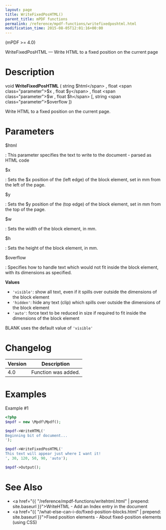 ```yaml
---
layout: page
title: WriteFixedPosHTML()
parent_title: mPDF functions
permalink: /reference/mpdf-functions/writefixedposhtml.html
modification_time: 2015-08-05T12:01:16+00:00
---
```


(mPDF >= 4.0)

WriteFixedPosHTML — Write HTML to a fixed position on the current page

# Description

void **WriteFixedPosHTML** ( 
string <span class="parameter">$html</span> , 
float <span class="parameter">$x</span> , 
float <span class="parameter">$y</span> , 
float <span class="parameter">$w</span> , 
float <span class="parameter">$h</span> 
[, string <span class="parameter">$overflow</span> ])

Write HTML to a fixed position on the current page.

# Parameters

<span class="parameter">$html</span>

: This parameter specifies the text to write to the document - parsed as HTML code

<span class="parameter">$x</span>

: Sets the <span class="parameter">$x</span> position of the (left edge) of the block element, 
  set in mm from the left of the page.<span class="smallblock">


<span class="parameter">$y</span>

: Sets the <span class="parameter">$y</span> position of the (top edge) of the block element, 
  set in mm from the top of the page.<span class="smallblock">

<span class="parameter">$w</span>

: Sets the width of the block element, in mm.<span class="smallblock">

<span class="parameter">$h</span>

: Sets the height of the block element, in mm.<span class="smallblock">

<span class="parameter">$overflow</span>

: Specifies how to handle text which would not fit inside the block element, with its dimensions 
  as specified.

  **Values**

  * `'visible'`: show all text, even if it spills over outside the dimensions of the block element
  * `'hidden'`: hide any text (clip) which spills over outside the dimensions of the block element
  * `'auto'`: force text to be reduced in size if required to fit inside the dimensions of the block element

  <span class="smallblock">BLANK</span> uses the default value of `'visible'`

# Changelog

<table class="table">
<thead>
<tr>
    <th>Version</th>
    <th>Description</th>
</tr>
</thead>
<tbody>
<tr>
    <td>4.0</td>
    <td>Function was added.</td>
</tr>
</tbody>
</table>

# Examples

Example #1

```php
<?php
$mpdf = new \Mpdf\Mpdf();

$mpdf->WriteHTML('
Beginning bit of document...
');

$mpdf->WriteFixedPosHTML('
This text will appear just where I want it!
', 30, 120, 50, 90, 'auto');

$mpdf->Output();

```

# See Also

* <a href="{{ "/reference/mpdf-functions/writehtml.html" | prepend: site.baseurl }}">WriteHTML</a> - 
  Add an Index entry in the document
* <a href="{{ "/what-else-can-i-do/fixed-position-blocks.html" | prepend: site.baseurl }}">Fixed position elements</a> - 
  About fixed-position elements (using CSS)
